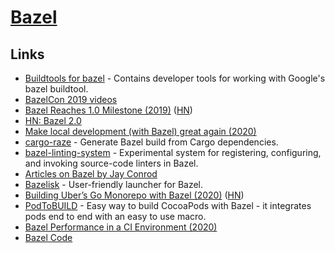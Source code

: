 # [Bazel](https://bazel.build)

## Links

- [Buildtools for bazel](https://github.com/bazelbuild/buildtools) - Contains developer tools for working with Google's bazel buildtool.
- [BazelCon 2019 videos](https://www.youtube.com/playlist?list=PLxNYxgaZ8Rsf-7g43Z8LyXct9ax6egdSj)
- [Bazel Reaches 1.0 Milestone (2019)](https://opensource.googleblog.com/2019/10/bazel-reaches-10-milestone.html) ([HN](https://news.ycombinator.com/item?id=21288185))
- [HN: Bazel 2.0](https://news.ycombinator.com/item?id=21863393)
- [Make local development (with Bazel) great again (2020)](https://www.youtube.com/watch?v=rQv1sjLU4cI)
- [cargo-raze](https://github.com/google/cargo-raze) - Generate Bazel build from Cargo dependencies.
- [bazel-linting-system](https://github.com/thundergolfer/bazel-linting-system) - Experimental system for registering, configuring, and invoking source-code linters in Bazel.
- [Articles on Bazel by Jay Conrod](https://www.jayconrod.com/tags/bazel)
- [Bazelisk](https://github.com/bazelbuild/bazelisk) - User-friendly launcher for Bazel.
- [Building Uber’s Go Monorepo with Bazel (2020)](https://eng.uber.com/go-monorepo-bazel/) ([HN](https://news.ycombinator.com/item?id=23180255))
- [PodToBUILD](https://github.com/pinterest/PodToBUILD) - Easy way to build CocoaPods with Bazel - it integrates pods end to end with an easy to use macro.
- [Bazel Performance in a CI Environment (2020)](https://filipnikolovski.com/posts/bazel-performance-in-a-ci-environment/)
- [Bazel Code](https://github.com/bazelbuild/bazel)
